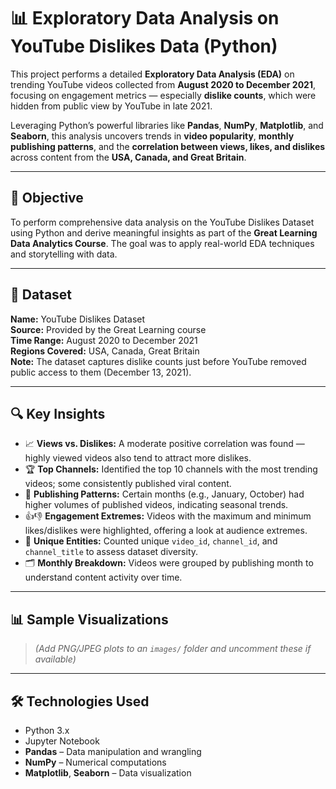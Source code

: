 # 📊 Exploratory Data Analysis on YouTube Dislikes Data (Python)

This project performs a detailed **Exploratory Data Analysis (EDA)** on trending YouTube videos collected from **August 2020 to December 2021**, focusing on engagement metrics — especially **dislike counts**, which were hidden from public view by YouTube in late 2021.

Leveraging Python’s powerful libraries like **Pandas**, **NumPy**, **Matplotlib**, and **Seaborn**, this analysis uncovers trends in **video popularity**, **monthly publishing patterns**, and the **correlation between views, likes, and dislikes** across content from the **USA, Canada, and Great Britain**.

---

## 🎯 Objective

To perform comprehensive data analysis on the YouTube Dislikes Dataset using Python and derive meaningful insights as part of the **Great Learning Data Analytics Course**. The goal was to apply real-world EDA techniques and storytelling with data.

---

## 📁 Dataset

**Name:** YouTube Dislikes Dataset  
**Source:** Provided by the Great Learning course  
**Time Range:** August 2020 to December 2021  
**Regions Covered:** USA, Canada, Great Britain  
**Note:** The dataset captures dislike counts just before YouTube removed public access to them (December 13, 2021).  

---

## 🔍 Key Insights

- 📈 **Views vs. Dislikes:** A moderate positive correlation was found — highly viewed videos also tend to attract more dislikes.
- 🏆 **Top Channels:** Identified the top 10 channels with the most trending videos; some consistently published viral content.
- 📅 **Publishing Patterns:** Certain months (e.g., January, October) had higher volumes of published videos, indicating seasonal trends.
- 👍👎 **Engagement Extremes:** Videos with the maximum and minimum likes/dislikes were highlighted, offering a look at audience extremes.
- 🔢 **Unique Entities:** Counted unique `video_id`, `channel_id`, and `channel_title` to assess dataset diversity.
- 🗂️ **Monthly Breakdown:** Videos were grouped by publishing month to understand content activity over time.

---

## 📊 Sample Visualizations

> *(Add PNG/JPEG plots to an `images/` folder and uncomment these if available)*

<!--
### Monthly Publishing Trends
![Videos per Month](images/videos_per_month.png)

### Views vs Dislikes Correlation
![Correlation Plot](images/view_dislike_correlation.png)
-->

---

## 🛠️ Technologies Used

- Python 3.x
- Jupyter Notebook
- **Pandas** – Data manipulation and wrangling
- **NumPy** – Numerical computations
- **Matplotlib**, **Seaborn** – Data visualization
